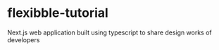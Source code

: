 # flexibble-tutorial
Next.js web application built using typescript to share design works of developers
